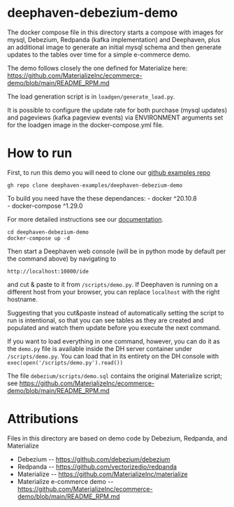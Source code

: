 # deephaven-debezium-demo

The docker compose file in this directory starts a compose with
images for mysql, Debezium, Redpanda (kafka implementation) and Deephaven,
plus an additional image to generate an initial mysql schema and
then generate updates to the tables over time for a simple e-commerce demo.

The demo follows closely the one defined for Materialize here:
https://github.com/MaterializeInc/ecommerce-demo/blob/main/README_RPM.md

The load generation script is in `loadgen/generate_load.py`.

It is possible to configure the update rate for both purchase
(mysql updates) and pageviews (kafka pageview events) via
ENVIRONMENT arguments set for the loadgen image in the docker-compose.yml
file.

How to run
==========

First, to run this demo you will need to clone our [github examples repo](https://github.com/deephaven-examples/deephaven-debezium-demo)

```
gh repo clone deephaven-examples/deephaven-debezium-demo
```

To build you need have the these dependances:
    - docker ^20.10.8  
    - docker-compose ^1.29.0

For more detailed instructions see our [documentation](/core/docs/tutorials/quickstart/).


```
cd deephaven-debezium-demo
docker-compose up -d
```

Then start a Deephaven web console (will be in python mode
by default per the command above) by navigating to

```
http://localhost:10000/ide
```

and cut & paste to it from `/scripts/demo.py`.  If Deephaven is running
on a different host from your browser, you can replace `localhost`
with the right hostname.

Suggesting that you cut&paste instead of automatically setting
the script to run is intentional, so that you can see tables
as they are created and populated and watch them update
before you execute the next command.

If you want to load everything in one command, however,
you can do it as the `demo.py` file is available inside
the DH server container under `/scripts/demo.py`.
You can load that in its entirety on the DH console with
`exec(open('/scripts/demo.py').read())`

The file `debezium/scripts/demo.sql` contains the original
Materialize script; see
https://github.com/MaterializeInc/ecommerce-demo/blob/main/README_RPM.md

Attributions
============

Files in this directory are based on demo code by
Debezium, Redpanda, and Materialize

* Debezium -- https://github.com/debezium/debezium
* Redpanda -- https://github.com/vectorizedio/redpanda
* Materialize -- https://github.com/MaterializeInc/materialize
* Materialize e-commerce demo -- https://github.com/MaterializeInc/ecommerce-demo/blob/main/README_RPM.md
